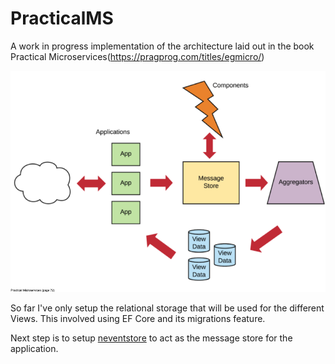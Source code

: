 # PracticalMS
A work in progress implementation of the architecture laid out in the book Practical Microservices(https://pragprog.com/titles/egmicro/)

![Architecture Diagram](https://github.com/A-Mckinlay/PracticalMS/blob/master/ArchitectureDiagram.png?raw=true)

So far I've only setup the relational storage that will be used for the different Views.
This involved using EF Core and its migrations feature.

Next step is to setup [neventstore](http://neventstore.org/) to act as the message store for the application.
